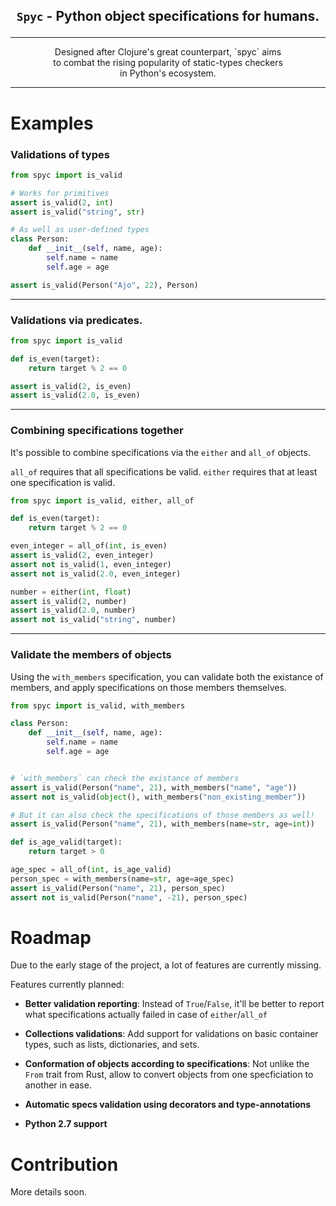 ## <p align="center">`Spyc` - Python object specifications for humans.</p>
---

<p align="center">
Designed after Clojure's great counterpart, `spyc` aims</br>
to combat the rising popularity of static-types checkers</br>
in Python's ecosystem.
</p>

---

# Examples

### **Validations of types**
``` python
from spyc import is_valid

# Works for primitives
assert is_valid(2, int)
assert is_valid("string", str)

# As well as user-defined types
class Person:
    def __init__(self, name, age):
        self.name = name
        self.age = age

assert is_valid(Person("Ajo", 22), Person)
```

---
### **Validations via predicates.**
``` python
from spyc import is_valid

def is_even(target):
    return target % 2 == 0

assert is_valid(2, is_even)
assert is_valid(2.0, is_even)
```

---
### **Combining specifications together**
It's possible to combine specifications
via the `either` and `all_of` objects.

`all_of` requires that all specifications be valid.
`either` requires that at least one specification is valid.

``` python
from spyc import is_valid, either, all_of

def is_even(target):
    return target % 2 == 0

even_integer = all_of(int, is_even)
assert is_valid(2, even_integer)
assert not is_valid(1, even_integer)
assert not is_valid(2.0, even_integer)

number = either(int, float)
assert is_valid(2, number)
assert is_valid(2.0, number)
assert not is_valid("string", number)
```
---
### **Validate the members of objects**
Using the `with_members` specification, you can
validate both the existance of members, and apply
specifications on those members themselves.

``` python
from spyc import is_valid, with_members

class Person:
    def __init__(self, name, age):
        self.name = name
        self.age = age


# `with_members` can check the existance of members
assert is_valid(Person("name", 21), with_members("name", "age"))
assert not is_valid(object(), with_members("non_existing_member"))

# But it can also check the specifications of those members as well!
assert is_valid(Person("name", 21), with_members(name=str, age=int))

def is_age_valid(target):
    return target > 0

age_spec = all_of(int, is_age_valid)
person_spec = with_members(name=str, age=age_spec)
assert is_valid(Person("name", 21), person_spec)
assert not is_valid(Person("name", -21), person_spec)
```


# Roadmap
Due to the early stage of the project, a lot
of features are currently missing.

Features currently planned:
- **Better validation reporting**: Instead of `True`/`False`, it'll
  be better to report what specifications actually failed in case
  of `either`/`all_of`

- **Collections validations**: Add support for validations on basic
  container types, such as lists, dictionaries, and sets.

- **Conformation of objects according to specifications**: Not unlike the `From` trait from Rust,
  allow to convert objects from one specficiation to another in ease.

- **Automatic specs validation using decorators and type-annotations**

- **Python 2.7 support**


# Contribution
More details soon.